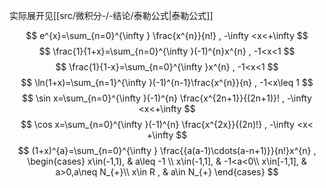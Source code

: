 

实际展开见[[src/微积分-/-结论/泰勒公式|泰勒公式]]

$$
e^{x}=\sum_{n=0}^{\infty  } \frac{x^{n}}{n!} , -\infty  <x<+\infty  
$$
$$
\frac{1}{1+x}=\sum_{n=0}^{\infty  }(-1)^{n}x^{n} , -1<x<1
$$
$$
\frac{1}{1-x}=\sum_{n=0}^{\infty  }x^{n} , -1<x<1
$$
$$
\ln(1+x)=\sum_{n=1}^{\infty  }(-1)^{n-1}\frac{x^{n}}{n} , -1<x\leq  1
$$
$$
\sin x=\sum_{n=0}^{\infty  }(-1)^{n} \frac{x^{2n+1}}{(2n+1)}! , -\infty  <x<+\infty  
$$
$$
\cos x=\sum_{n=0}^{\infty  }(-1)^{n} \frac{x^{2x}}{(2n)!} , -\infty  <x< +\infty  
$$
$$
(1+x)^{a}=\sum_{n=0}^{\infty  } \frac{{a(a-1)\cdots(a-n+1)}}{n!}x^{n}
, \begin{cases}
x\in(-1,1),  & a\leq  -1 \\
x\in(-1,1],  & -1<a<0\\
x\in[-1,1],  & a>0,a\neq  N_{+}\\
x\in R ,  & a\in N_{+}
\end{cases}
$$


